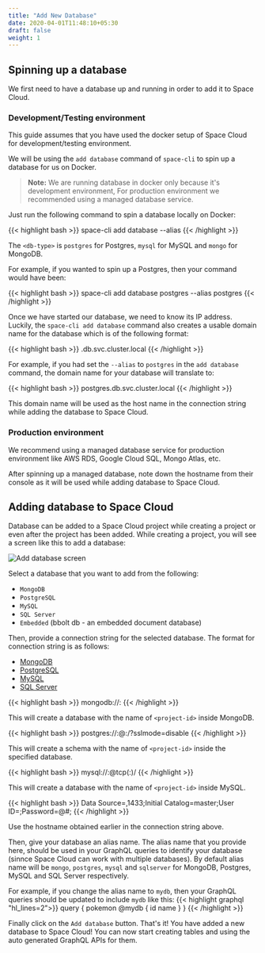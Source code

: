 ```yaml
---
title: "Add New Database"
date: 2020-04-01T11:48:10+05:30
draft: false
weight: 1
---
```


## Spinning up a database

We first need to have a database up and running in order to add it to Space Cloud.

### Development/Testing environment

This guide assumes that you have used the docker setup of Space Cloud for development/testing environment.

We will be using the `add database` command of `space-cli` to spin up a database for us on Docker.

> **Note:** We are running database in docker only because it's development environment, For production environment we recommended using a managed database service.

Just run the following command to spin a database locally on Docker:

{{< highlight bash >}}
space-cli add database <db-type> --alias <alias-name>
{{< /highlight >}}

The `<db-type>` is `postgres` for Postgres, `mysql` for MySQL and `mongo` for MongoDB. 

For example, if you wanted to spin up a Postgres, then your command would have been:

{{< highlight bash >}}
space-cli add database postgres --alias postgres
{{< /highlight >}}

Once we have started our database, we need to know its IP address. Luckily, the `space-cli add database` command also creates a usable domain name for the database which is of the following format:

{{< highlight bash >}}
<alias-name>.db.svc.cluster.local
{{< /highlight >}}

For example, if you had set the `--alias` to `postgres` in the `add database` command, the domain name for your database will translate to:

{{< highlight bash >}}
postgres.db.svc.cluster.local
{{< /highlight >}}

This domain name will be used as the host name in the connection string while adding the database to Space Cloud. 

### Production environment

We recommend using a managed database service for production environment like AWS RDS, Google Cloud SQL, Mongo Atlas, etc.

After spinning up a managed database, note down the hostname from their console as it will be used while adding database to Space Cloud.


## Adding database to Space Cloud

Database can be added to a Space Cloud project while creating a project or even after the project has been added. While creating a project, you will see a screen like this to add a database:

![Add database screen](/images/screenshots/add-database.png)

Select a database that you want to add from the following:
- `MongoDB`
- `PostgreSQL`
- `MySQL`
- `SQL Server`
- `Embedded` (bbolt db - an embedded document database)

Then, provide a connection string for the selected database. The format for connection string is as follows:

<div class="row tabs-wrapper">
  <div class="col s12" style="padding:0">
    <ul class="tabs">
      <li class="tab col s2"><a class="active" href="#conn-mongo">MongoDB</a></li>
      <li class="tab col s2"><a href="#conn-postgres">PostgreSQL</a></li>
      <li class="tab col s2"><a href="#conn-mysql">MySQL</a></li>
      <li class="tab col s2"><a href="#conn-sqlserver">SQL Server</a></li>
    </ul>
  </div>
  <div id="conn-mongo" class="col s12" style="padding:0">
{{< highlight bash >}}
mongodb://<hostname>:<port>
{{< /highlight >}}

This will create a database with the name of `<project-id>` inside MongoDB.
  </div>
  <div id="conn-postgres" class="col s12" style="padding:0">
{{< highlight bash >}}
postgres://<username>:<password>@<hostname>:<port>/<database>?sslmode=disable
{{< /highlight >}}

This will create a schema with the name of `<project-id>` inside the specified database.
  </div>
  <div id="conn-mysql" class="col s12" style="padding:0">
{{< highlight bash >}}
mysql://<username>:<password>@tcp(<hostname>:<password>)/
{{< /highlight >}}

This will create a database with the name of `<project-id>` inside MySQL.
  </div>
  <div id="conn-sqlserver" class="col s12" style="padding:0">
{{< highlight bash >}}
Data Source=<host>,1433;Initial Catalog=master;User ID=<username>;Password=<password>@#;
{{< /highlight >}}
  </div>
</div>

Use the hostname obtained earlier in the connection string above. 

Then, give your database an alias name. The alias name that you provide here, should be used in your GraphQL queries to identify your database (sinnce Space Cloud can work with multiple databases). By default alias name will be `mongo`, `postgres`, `mysql` and `sqlserver` for MongoDB, Postgres, MySQL and SQL Server respectively.

For example, if you change the alias name to `mydb`, then your GraphQL queries should be updated to include `mydb` like this:
{{< highlight graphql "hl_lines=2">}}
query {
  pokemon @mydb {
    id
    name
  }
}
{{< /highlight >}}

Finally click on the `Add database` button. That's it! You have added a new database to Space Cloud! You can now start creating tables and using the auto generated GraphQL APIs for them.

